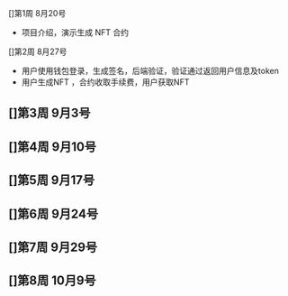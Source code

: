 []第1周 8月20号

- 项目介绍，演示生成 NFT 合约

[]第2周 8月27号
- 用户使用钱包登录，生成签名，后端验证，验证通过返回用户信息及token
- 用户生成NFT ，合约收取手续费，用户获取NFT

[]第3周 9月3号
- 

[]第4周 9月10号
- 

[]第5周 9月17号
- 

[]第6周 9月24号
- 

[]第7周 9月29号
- 

[]第8周 10月9号
- 